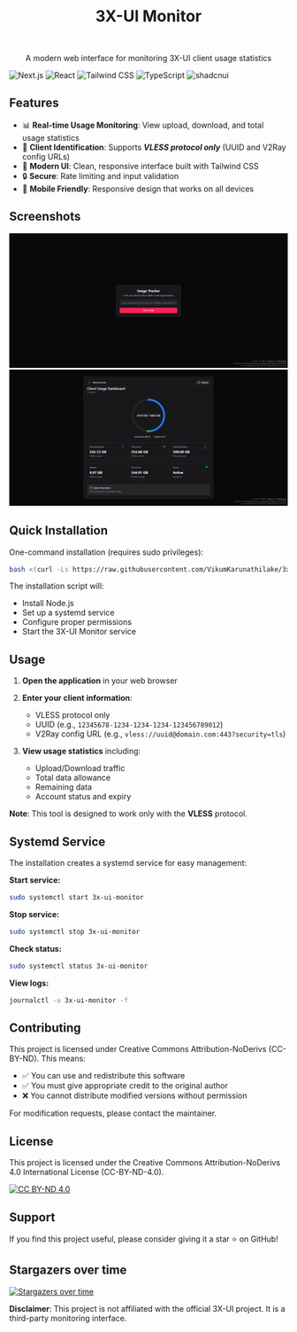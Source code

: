 <h1 align="center">3X-UI Monitor</h1>
<br>
<p align="center">A modern web interface for monitoring 3X-UI client usage statistics</p>

![Next.js](https://img.shields.io/badge/next%20js-000000?style=for-the-badge&logo=nextdotjs&logoColor=white)
![React](https://img.shields.io/badge/React-20232A?style=for-the-badge&logo=react&logoColor=61DAFB)
![Tailwind CSS](https://img.shields.io/badge/Tailwind_CSS-38B2AC?style=for-the-badge&logo=tailwind-css&logoColor=white)
![TypeScript](https://img.shields.io/badge/TypeScript-3178C6?style=for-the-badge&logo=typescript&logoColor=white)
![shadcnui](https://img.shields.io/badge/shadcn%2Fui-000000?style=for-the-badge&logo=shadcnui&logoColor=white)

## Features

* 📊 **Real-time Usage Monitoring**: View upload, download, and total usage statistics
* 🎯 **Client Identification**: Supports **_VLESS protocol only_** (UUID and V2Ray config URLs)
* 🚀 **Modern UI**: Clean, responsive interface built with Tailwind CSS
* 🔒 **Secure**: Rate limiting and input validation
* 📱 **Mobile Friendly**: Responsive design that works on all devices

## Screenshots

![Home Screenshot](https://raw.githubusercontent.com/VikumKarunathilake/3x-ui-monitor/master/public/home.png)
![Usage Statistics Screenshot](https://raw.githubusercontent.com/VikumKarunathilake/3x-ui-monitor/master/public/usage.png)

## Quick Installation

One-command installation (requires sudo privileges):

```bash
bash <(curl -Ls https://raw.githubusercontent.com/VikumKarunathilake/3x-ui-monitor/master/install.sh)
```

The installation script will:

* Install Node.js
* Set up a systemd service
* Configure proper permissions
* Start the 3X-UI Monitor service

## Usage

1. **Open the application** in your web browser
2. **Enter your client information**:
   * VLESS protocol only
   * UUID (e.g., `12345678-1234-1234-1234-123456789012`)
   * V2Ray config URL (e.g., `vless://uuid@domain.com:443?security=tls`)
3. **View usage statistics** including:

   * Upload/Download traffic
   * Total data allowance
   * Remaining data
   * Account status and expiry

**Note**: This tool is designed to work only with the **VLESS** protocol.

## Systemd Service

The installation creates a systemd service for easy management:

**Start service:**

```bash
sudo systemctl start 3x-ui-monitor
```

**Stop service:**

```bash
sudo systemctl stop 3x-ui-monitor
```

**Check status:**

```bash
sudo systemctl status 3x-ui-monitor
```

**View logs:**

```bash
journalctl -u 3x-ui-monitor -f
```

## Contributing

This project is licensed under Creative Commons Attribution-NoDerivs (CC-BY-ND). This means:

* ✅ You can use and redistribute this software
* ✅ You must give appropriate credit to the original author
* ❌ You cannot distribute modified versions without permission

For modification requests, please contact the maintainer.

## License

This project is licensed under the Creative Commons Attribution-NoDerivs 4.0 International License (CC-BY-ND-4.0).

[![CC BY-ND 4.0](https://licensebuttons.net/l/by-nd/4.0/88x31.png)](https://creativecommons.org/licenses/by-nd/4.0/)

## Support

If you find this project useful, please consider giving it a star ⭐ on GitHub!

## Stargazers over time

[![Stargazers over time](https://starchart.cc/VikumKarunathilake/3x-ui-monitor.svg?variant=adaptive)](https://starchart.cc/VikumKarunathilake/3x-ui-monitor)

**Disclaimer**: This project is not affiliated with the official 3X-UI project. It is a third-party monitoring interface.
